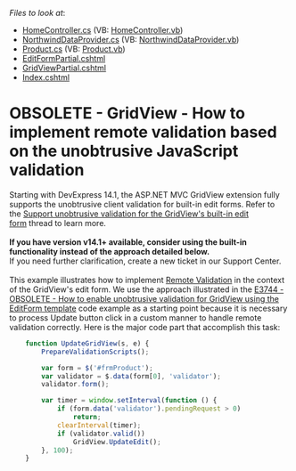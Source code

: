 <!-- default file list -->
*Files to look at*:

* [HomeController.cs](./CS/Controllers/HomeController.cs) (VB: [HomeController.vb](./VB/Controllers/HomeController.vb))
* [NorthwindDataProvider.cs](./CS/Models/NorthwindDataProvider.cs) (VB: [NorthwindDataProvider.vb](./VB/Models/NorthwindDataProvider.vb))
* [Product.cs](./CS/Models/Product.cs) (VB: [Product.vb](./VB/Models/Product.vb))
* [EditFormPartial.cshtml](./CS/Views/Home/EditFormPartial.cshtml)
* [GridViewPartial.cshtml](./CS/Views/Home/GridViewPartial.cshtml)
* [Index.cshtml](./CS/Views/Home/Index.cshtml)
<!-- default file list end -->
# OBSOLETE - GridView - How to implement remote validation based on the unobtrusive JavaScript validation


Starting with DevExpress 14.1, the ASP.NET MVC GridView extension fully supports the unobtrusive client validation for built-in edit forms. Refer to the <a href="https://www.devexpress.com/Support/Center/p/S173266">Support unobtrusive validation for the GridView's built-in edit form</a> thread to learn more.<br /><br /><strong>If you have version v14.1+ available, consider using the built-in functionality instead of the approach detailed below.</strong><br />If you need further clarification, create a new ticket in our Support Center.<br /><br />This example illustrates how to implement <a href="https://documentation.devexpress.com/#AspNet/CustomDocument17294">Remote Validation</a> in the context of the GridView's edit form. We use the approach illustrated in the <a href="https://www.devexpress.com/Support/Center/p/E3744">E3744 - OBSOLETE - How to enable unobtrusive validation for GridView using the EditForm template</a> code example as a starting point because it is necessary to process Update button click in a custom manner to handle remote validation correctly. Here is the major code part that accomplish this task:<br />


```js
    function UpdateGridView(s, e) {
        PrepareValidationScripts();

        var form = $('#frmProduct');
        var validator = $.data(form[0], 'validator');
        validator.form();

        var timer = window.setInterval(function () {
            if (form.data('validator').pendingRequest > 0)
                return;
            clearInterval(timer);
            if (validator.valid())
                GridView.UpdateEdit();
        }, 100);
    }
```



<br/>


